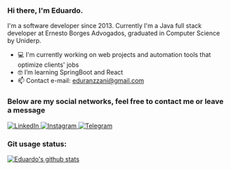 ### Hi there, I'm Eduardo.

I'm a software developer since 2013. Currently I'm a Java full stack developer at Ernesto Borges Advogados, graduated in Computer Science by Uniderp.

- 💻 I'm currently working on web projects and automation tools that optimize clients' jobs 
- 🤓 I’m learning SpringBoot and React
- 📫 Contact e-mail: eduranzzani@gmail.com

### Below are my social networks, feel free to contact me or leave a message

<a href="https://www.linkedin.com/in/eduardoranzzani" target="_blank">
  <img alt="LinkedIn" src="https://img.shields.io/badge/linkedin-%230077B5.svg?style=for-the-badge&logo=linkedin&logoColor=white"/>
</a>  
<a href="https://www.instagram.com/eduhranzzani/?hl=pt-br/" target="_blank">
  <img alt="Instagram" src="https://img.shields.io/badge/Instagram-%23E4405F.svg?style=for-the-badge&logo=Instagram&logoColor=white"/>
</a>
<a href="https://t.me/EduhRanzzani" target="_blank">
  <img alt="Telegram" src="https://img.shields.io/badge/Telegram-2CA5E0?style=for-the-badge&logo=telegram&logoColor=white" />
</a>

### Git usage status:
[![Eduardo's github stats](https://github-readme-stats.vercel.app/api?username=eduardoranzzani&theme=dark&show_icons=true&count_private=true)](https://github.com/eduardoranzzani)

